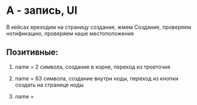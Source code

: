 # А - запись, UI

В кейсах ереходим на страницу создания, жмем Создание, проверяем нотификацию, проверяем наше местоположение

## Позитивные:

1. name = 2 символа, создание в корне, переход из троеточия

2. name = 63 символа, создание внутри ноды, переход из кнопки создать на странице ноды

3. name =